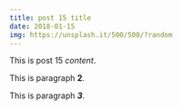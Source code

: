 ```yaml
---
title: post 15 title
date: 2018-01-15
img: https://unsplash.it/500/500/?random
---
```

This is post 15 *content*.

This is paragraph **2**.

This is paragraph ***3***.
